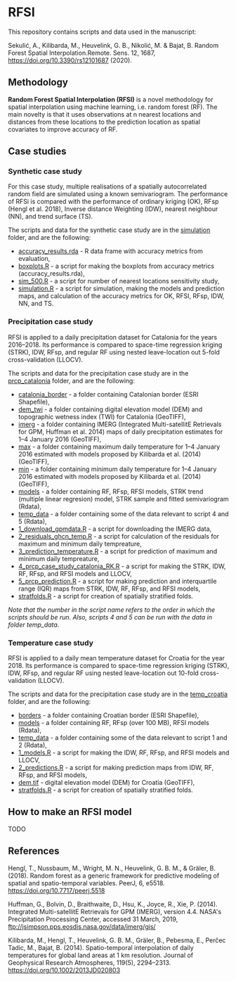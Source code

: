 # RFSI

This repository contains scripts and data used in the manuscript:

Sekulić, A., Kilibarda, M., Heuvelink, G. B., Nikolić, M. & Bajat, B. Random Forest Spatial Interpolation.Remote. Sens. 12, 1687, https://doi.org/10.3390/rs12101687 (2020).

## Methodology

**Random Forest Spatial Interpolation (RFSI)** is a novel methodology for spatial interpolation using machine learning, i.e. random forest (RF). The main novelty is that it uses observations at n nearest locations and distances from these locations to the prediction location as spatial covariates to improve accuracy of RF.

## Case studies

### Synthetic case study

For this case study, multiple realisations of a spatially autocorrelated random field are simulated using a known semivariogram. The performance of RFSi is compared with the performance of ordinary kriging (OK), RFsp (Hengl et al. 2018), Inverse distance Weighting (IDW), nearest neighbour (NN), and trend surface (TS). 

The scripts and data for the synthetic case study are in the [simulation](simulation/) folder, and are the following:
- [accuracy_results.rda](simulation/accuracy_results.rda) - R data frame with accuracy metrics from evaluation,
- [boxplots.R](simulation/boxplots.R) - a script for making the boxplots from accuracy metrics (accuracy_results.rda),
- [sim_500.R](simulation/sim_500.R) - a script for number of nearest locations sensitivity study,
- [simulation.R](simulation/simulation.R) - a script for simulation, making the models and prediction maps, and calculation of the accuracy metrics for OK, RFSI, RFsp, IDW, NN, and TS.

### Precipitation case study

RFSI is applied to a daily precipitation dataset for Catalonia for the years 2016–2018. Its performance is compared to space-time regression kriging (STRK), IDW, RFsp, and regular RF using nested leave-location out 5-fold cross-validation (LLOCV).

The scripts and data for the precipitation case study are in the [prcp_catalonia](prcp_catalonia/) folder, and are the following:
- [catalonia_border](prcp_catalonia/catalonia_border/) - a folder containing Catalonian border (ESRI Shapefile),
- [dem_twi](prcp_catalonia/dem_twi/) - a folder containing digital elevation model (DEM) and topographic wetness index (TWI) for Catalonia (GeoTIFF),
- [imerg](prcp_catalonia/imerg/) - a folder containing IMERG (Integrated Multi-satellitE Retrievals for GPM, Huffman et al. 2014) maps of daily precipitation estimates for 1–4 January 2016 (GeoTIFF),
- [max](prcp_catalonia/max/) - a folder containing maximum daily temperature for 1–4 January 2016 estimated with models proposed by Kilibarda et al. (2014) (GeoTIFF),
- [min](prcp_catalonia/min/) - a folder containing minimum daily temperature for 1–4 January 2016 estimated with models proposed by Kilibarda et al. (2014) (GeoTIFF),
- [models](prcp_catalonia/models/) - a folder containing RF, RFsp, RFSI models, STRK trend (multiple linear regresion) model, STRK sample and fitted semivariogram (Rdata),
- [temp_data](prcp_catalonia/temp_data/) - a folder containing some of the data relevant to script 4 and 5 (Rdata),
- [1_download_gpmdata.R](prcp_catalonia/1_download_gpmdata.R) - a script for downloading the IMERG data,
- [2_residuals_ghcn_temp.R](prcp_catalonia/2_residuals_ghcn_temp.R) - a script for calculation of the residuals for maximum and minimum daily tempreature,
- [3_prediction_temperature.R](prcp_catalonia/3_prediction_temperature.R) - a script for prediction of maximum and minimum daily tempreature,
- [4_prcp_case_study_catalonia_RK.R](prcp_catalonia/4_prcp_case_study_catalonia_RK.R) - a script for making the STRK, IDW, RF, RFsp, and RFSI models and LLOCV,
- [5_prcp_prediction.R](prcp_catalonia/5_prcp_prediction.R) - a script for making prediction and interquartile range (IQR) maps from STRK, IDW, RF, RFsp, and RFSI models,
- [stratfolds.R](prcp_catalonia/stratfolds.R) - a script for creation of spatially stratified folds.

*Note that the number in the script name refers to the order in which the scripts should be run. Also, scripts 4 and 5 can be run with the data in folder temp_data.*

### Temperature case study

RFSI is applied to a daily mean temperature dataset for Croatia for the year 2018. Its performance is compared to space-time regression kriging (STRK), IDW, RFsp, and regular RF using nested leave-location out 10-fold cross-validation (LLOCV).

The scripts and data for the precipitation case study are in the [temp_croatia](temp_croatia/) folder, and are the following:
- [borders](temp_croatia/borders/) - a folder containing Croatian border (ESRI Shapefile),
- [models](temp_croatia/models/) - a folder containing RF, RFsp (over 100 MB), RFSI models (Rdata),
- [temp_data](temp_croatia/temp_data/) - a folder containing some of the data relevant to script 1 and 2 (Rdata),
- [1_models.R](temp_croatia/1_models.R) - a script for making the IDW, RF, RFsp, and RFSI models and LLOCV,
- [2_predictions.R](temp_croatia/2_predictions.R) - a script for making prediction maps from IDW, RF, RFsp, and RFSI models,
- [dem.tif](temp_croatia/dem.tif) - digital elevation model (DEM) for Croatia (GeoTIFF),
- [stratfolds.R](temp_croatia/stratfolds.R) - a script for creation of spatially stratified folds.

## How to make an RFSI model

TODO

## References

Hengl, T., Nussbaum, M., Wright, M. N., Heuvelink, G. B. M., & Gräler, B. (2018). Random forest as a generic framework for predictive modeling of spatial and spatio-temporal variables. PeerJ, 6, e5518. https://doi.org/10.7717/peerj.5518

Huffman, G., Bolvin, D., Braithwaite, D., Hsu, K., Joyce, R., Xie, P. (2014). Integrated Multi-satellitE Retrievals for GPM (IMERG), version 4.4. NASA's Precipitation Processing Center, accessed 31 March, 2019, ftp://jsimpson.pps.eosdis.nasa.gov/data/imerg/gis/

Kilibarda, M., Hengl, T., Heuvelink, G. B. M., Gräler, B., Pebesma, E., Perčec Tadic, M.,  Bajat, B. (2014). Spatio-temporal interpolation of daily temperatures for global land areas at 1 km resolution. Journal of Geophysical Research Atmospheres, 119(5), 2294–2313. https://doi.org/10.1002/2013JD020803